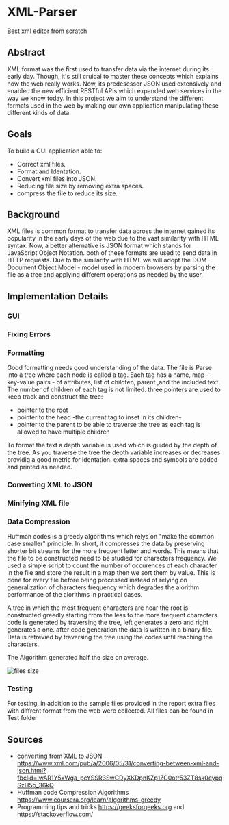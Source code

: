 # XML-Parser
Best xml editor from scratch

## Abstract
 XML format was the first used to transfer data via the internet during its early day. Though, it's still cruical to master these concepts which explains how the web really works. Now, its predesessor JSON used extensively and enabled the new efficient RESTful APIs which expanded web services in the way we know today.
In this project we aim to understand the different formats used in the web by making our own application manipulating these different kinds of data.

## Goals
 To build a GUI application able to: 
 - Correct xml files.
 - Format and Identation.
 - Convert xml files into JSON.
 - Reducing file size by removing extra spaces.
 - compress the file to reduce its size.

## Background
XML files is common format to transfer data across the internet gained its popularity in the early days of the web due to the vast similarity with HTML syntax. Now, a better alternative is JSON format which stands for JavaScript Object Notation. both of these formats are used to send data in HTTP requests.
Due to the similarity with HTML we will adopt the DOM - Document Object Model - model used in modern browsers by parsing the file as a tree and applying different operations as needed by the user.

## Implementation Details

### GUI

### Fixing Errors

### Formatting
 Good formatting needs good understanding of the data. The file is Parse into a tree where each node is called a tag.
 Each tag has a name, map - key-value pairs - of attributes, list of childten, parent ,and the included text.
 The number of children of each tag is not limited.
 three pointers are used to keep track and construct the tree:
 - pointer to the root
 - pointer to the head -the current tag to inset in its children-
 - pointer to the parent to be able to traverse the tree as each tag is allowed to have multiple children

To format the text a depth variable is used which is guided by the depth of the tree. As you traverse the tree the depth variable increases or decreases providig a good metric for identation.
extra spaces and symbols are added and printed as needed.

### Converting XML to JSON

### Minifying XML file


### Data Compression
 Huffman codes is a greedy algorithms which relys on "make the common case smaller" principle. In short, it compresses the data by preserving shorter bit streams for the more frequent letter and words. This means that the file to be constructed need to be studied for characters frequency. We used a simple script to count the number of occurences of each character in the file and store the result in a map then we sort them by value. This is done for every file before being processed instead of relying on generalization of characters frequency which degrades the alorithm performance of the alorithms in practical cases.
 
 A tree in which the most frequent characters are near the root is constructed greedly starting from the less to the more frequent characters. code is generated by traversing the tree, left generates a zero and right generates a one.
 after code generation the data is written in a binary file.
 Data is retrevied by traversing the tree using the codes until reaching the characters.
 
 The Algorithm generated half the size on average.
 
 ![files size](https://github.com/KareimGazer/XML-Parse/blob/main/screenshots/compression.PNG?raw=true)
 

### Testing
For testing, in addition to the sample files provided in the report extra files with diffrent format from the web were collected.
All files can be found in Test folder

## Sources
- converting from XML to JSON https://www.xml.com/pub/a/2006/05/31/converting-between-xml-and-json.html?fbclid=IwAR1Y5xWga_pcYSSR3SwCDyXKDpnKZp1ZG0otr53ZT8sk0eypqSzH5b_36kQ
- Huffman code Compression Algorithms https://www.coursera.org/learn/algorithms-greedy
- Programming tips and tricks https://geeksforgeeks.org and https://stackoverflow.com/
